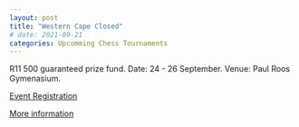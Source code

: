 ```yaml
---
layout: post
title: "Western Cape Closed"
# date: 2021-09-21
categories: Upcomming Chess Tournaments
---
```

R11 500 guaranteed prize fund.
Date: 24 - 26 September.
Venue: Paul Roos Gymenasium. 

[Event Registration](https://chesshub.org.za/events/western-cape-closed-championship-2021/)

[More information](../docs/WC_Closed_2021.pdf)
